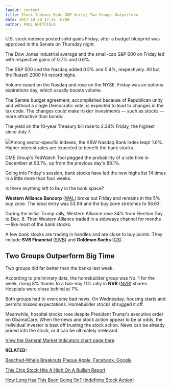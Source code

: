 ```yaml
---
layout: content
title: Stock Indexes Ride GOP Unity; Two Groups Outperform
date: 2017-10-20 17:35 -0700
author: PAUL WHITFIELD
---
```






U.S. stock indexes posted solid gains Friday, after a budget blueprint was approved in the Senate on Thursday night.


The Dow Jones industrial average and the small-cap S&P 600 on Friday led with respective gains of 0.7% and 0.6%.




The S&P 500 and the Nasdaq added 0.5% and 0.4%, respectively. All but the Russell 2000 hit record highs.


Volume eased on the Nasdaq and rose on the NYSE. Friday was an options expirations day, which usually boosts volume.


The Senate budget agreement, accomplished because of Republican unity and without a single Democratic vote, is expected to lead to changes in the tax code. The changes could make riskier investments — such as stocks — more attractive than bonds.


The yield on the 10-year Treasury bill rose to 2.38% Friday, the highest since July 7.


![](https://www.investors.com/wp-content/uploads/2017/10/MP102017-181x300.jpg)Among sector-specific indexes, the KBW Nasdaq Bank Index leapt 1.6%. Higher interest rates are expected to benefit the bank stocks.


CME Group's FedWatch Tool pegged the probability of a rate hike in December at 93.1%, up from the previous day's 88.1%.


Going into Friday's session, bank stocks have led the new highs list 14 times in a little more than four weeks.


Is there anything left to buy in the bank space?


**Western Alliance Bancorp** ([WAL](https://research.investors.com/quote.aspx?symbol=WAL)) broke out Friday and remains in the 5% buy zone. The ideal entry was 53.94 and the buy zone stretches to 56.63.


During the initial Trump rally, Western Alliance rose 34% from Election Day to Dec. 8. Then Western Alliance traded in a sideways channel for months — like most of the bank stocks.


A few bank stocks are trading in handles and are close to buy points. They include **SVB Financial** ([SIVB](https://research.investors.com/quote.aspx?symbol=SIVB)) and **Goldman Sachs** ([GS](https://research.investors.com/quote.aspx?symbol=GS)).



Two Groups Outperform Big Time
------------------------------


Two groups did far better than the banks last week.


According to preliminary data, the homebuilder group was No. 1 for the week, rising 8% thanks to a two-day 11% rally in **NVR** ([NVR](https://research.investors.com/quote.aspx?symbol=NVR)) shares. Hospitals were close behind at 7%.


Both groups had to overcome bad news. On Wednesday, housing starts and permits missed expectations. Homebuilder stocks shrugged it off.


Meanwhile, hospital stocks rose despite President Trump's executive order on ObamaCare. When the news and stock action appear to be at odds, the individual investor is best off trusting the stock action. News can be already priced into the stock, or it can be ultimately irrelevant.


[View the General Market Indicators chart page here](https://www.investors.com/wp-content/uploads/2017/10/GMI_102317.pdf).


**RELATED:**


[Beached-Whale Breakouts Plague Apple, Facebook, Google](https://www.investors.com/market-trend/stock-market-today/beached-whale-breakouts-plague-apple-facebook-google-despite-sp-500-at-highs/)


[This Chip Stock Hits A High On A Bullish Report](https://www.investors.com/news/technology/ibd-50-chip-gear-stock-ichor-hits-record-high-on-bullish-report/)


[How Long Has This Been Going On? (Indefinite Stock Action)](https://www.investors.com/how-to-invest/investors-corner/your-stock-goes-nowhere-after-a-breakout-how-long-should-you-wait/)




